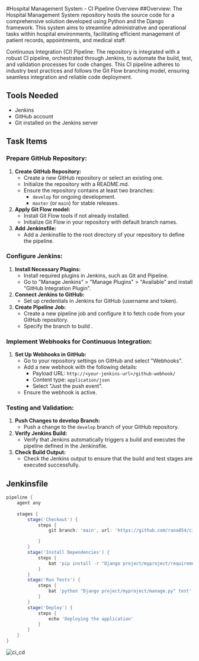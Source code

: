 #Hospital Management System - CI Pipeline Overview
##Overview:
The Hospital Management System repository hosts the source code for a comprehensive solution developed using Python and the Django framework. This system aims to streamline administrative and operational tasks within hospital environments, facilitating efficient management of patient records, appointments, and medical staff.

Continuous Integration (CI) Pipeline:
The repository is integrated with a robust CI pipeline, orchestrated through Jenkins, to automate the build, test, and validation processes for code changes. This CI pipeline adheres to industry best practices and follows the Git Flow branching model, ensuring seamless integration and reliable code deployment.

## Tools Needed
- Jenkins
- GitHub account
- Git installed on the Jenkins server

## Task Items

### Prepare GitHub Repository:
1. **Create GitHub Repository:**
   - Create a new GitHub repository or select an existing one.
   - Initialize the repository with a README.md.
   - Ensure the repository contains at least two branches:
     - `develop` for ongoing development.
     - `master` (or `main`) for stable releases.
2. **Apply Git Flow model:**
   - Install Git Flow tools if not already installed.
   - Initialize Git Flow in your repository with default branch names.
3. **Add Jenkinsfile:**
   - Add a Jenkinsfile to the root directory of your repository to define the pipeline.

### Configure Jenkins:
1. **Install Necessary Plugins:**
   - Install required plugins in Jenkins, such as Git and Pipeline.
   - Go to "Manage Jenkins" > "Manage Plugins" > "Available" and install "GitHub Integration Plugin".
2. **Connect Jenkins to GitHub:**
   - Set up credentials in Jenkins for GitHub (username and token).
3. **Create Pipeline Job:**
   - Create a new pipeline job and configure it to fetch code from your GitHub repository.
   - Specify the branch to build .

### Implement Webhooks for Continuous Integration:
1. **Set Up Webhooks in GitHub:**
   - Go to your repository settings on GitHub and select "Webhooks".
   - Add a new webhook with the following details:
     - Payload URL: `http://<your-jenkins-url>/github-webhook/`
     - Content type: `application/json`
     - Select "Just the push event".
   - Ensure the webhook is active.

### Testing and Validation:
1. **Push Changes to develop Branch:**
   - Push a change to the `develop` branch of your GitHub repository.
2. **Verify Jenkins Build:**
   - Verify that Jenkins automatically triggers a build and executes the pipeline defined in the Jenkinsfile.
3. **Check Build Output:**
   - Check the Jenkins output to ensure that the build and test stages are executed successfully.

## Jenkinsfile
```groovy
pipeline {
    agent any
    
    stages {
        stage('Checkout') {
            steps {
                git branch: 'main', url: 'https://github.com/rana854/cicd-project-1.git'![Uploading ci_cd.jpg…]()

            }
        }
        stage('Install Dependencies') {
            steps {
                bat 'pip install -r "Django project/myproject/requirements.txt"'
            }
        }
        stage('Run Tests') {
            steps {
                bat 'python "Django project/myproject/manage.py" test'
            }
        }
        stage('Deploy') {
            steps {
                echo 'Deploying the application'
            }
        }
    }
}
```
![ci_cd](https://github.com/rana854/cicd-project-1/assets/132678372/4ab7b14d-875b-4ad7-a93b-e1aaacfbbb03)
